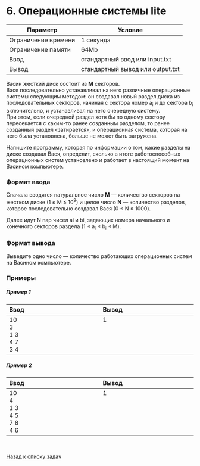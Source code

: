 # 6. Операционные системы lite

| Параметр            | Условие                          |
|---------------------|----------------------------------|
| Ограничение времени | 1 секунда                        |
| Ограничение памяти  | 64Mb                             |
| Ввод                | стандартный ввод или input.txt   |
| Вывод               | стандартный вывод или output.txt |


Васин жесткий диск состоит из **M** секторов.  
Вася последовательно устанавливал на него различные операционные системы следующим методом: 
он создавал новый раздел диска из последовательных секторов, 
начиная с сектора номер a<sub>i</sub> и до сектора b<sub>i</sub> включительно, 
и устанавливал на него очередную систему.  
При этом, если очередной раздел хотя бы по одному сектору пересекается с 
каким-то ранее созданным разделом, то ранее созданный раздел «затирается», 
и операционная система, которая на него была установлена, 
больше не может быть загружена.

Напишите программу, которая по информации о том, какие разделы на диске создавал Вася, определит, сколько в итоге работоспособных операционных систем установлено и работает в настоящий момент на Васином компьютере.

### Формат ввода
Сначала вводятся натуральное число **M** — количество секторов на жестком диске 
(1&nbsp;≤&nbsp;M&nbsp;≤&nbsp;10<sup>9</sup>) и целое число **N** — количество разделов, 
которое последовательно создавал Вася (0&nbsp;≤&nbsp;N&nbsp;≤&nbsp;1000).

Далее идут N пар чисел ai и bi, задающих номера начального и конечного секторов 
раздела (1&nbsp;≤&nbsp;a<sub>i</sub>&nbsp;≤&nbsp;b<sub>i</sub>&nbsp;≤&nbsp;M).

### Формат вывода
Выведите одно число — количество работающих операционных систем на Васином компьютере.

### Примеры

##### Пример 1
<table>
    <thead>
        <tr>
            <th width="250px" align="left">Ввод</th>
            <th width="250px" align="left">Вывод</th>
        </tr>
    </thead>
    <tr>
        <td>
            10<br>
            3<br>
            1 3<br>
            4 7<br>
            3 4
        </td>
        <td>
            1<br><br><br><br><br>
        </td>
    </tr>
</table>

##### Пример 2
<table>
    <thead>
        <tr>
            <th width="250px" align="left">Ввод</th>
            <th width="250px" align="left">Вывод</th>
        </tr>
    </thead>
    <tr>
        <td>
            10<br>
            4<br>
            1 3<br>
            4 5<br>
            7 8<br>
            4 6 
        </td>
        <td>
            1<br><br><br><br><br><br>
        </td>
    </tr>
</table>

<br>

[Назад к списку задач](https://github.com/AlexAkama/yandex_algorithm/tree/main/src/main/java/training/v3b#%D0%B7%D0%B0%D0%B4%D0%B0%D1%87%D0%B8-30)